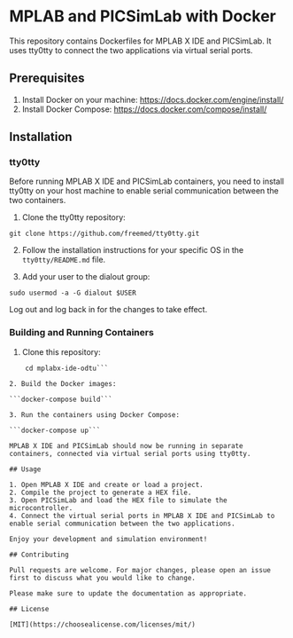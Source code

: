 # MPLAB and PICSimLab with Docker

This repository contains Dockerfiles for MPLAB X IDE and PICSimLab. It uses tty0tty to connect the two applications via virtual serial ports.

## Prerequisites

1. Install Docker on your machine: https://docs.docker.com/engine/install/
2. Install Docker Compose: https://docs.docker.com/compose/install/

## Installation

### tty0tty

Before running MPLAB X IDE and PICSimLab containers, you need to install tty0tty on your host machine to enable serial communication between the two containers.

1. Clone the tty0tty repository:

```git clone https://github.com/freemed/tty0tty.git```

2. Follow the installation instructions for your specific OS in the `tty0tty/README.md` file.

3. Add your user to the dialout group:

```sudo usermod -a -G dialout $USER```


Log out and log back in for the changes to take effect.

### Building and Running Containers

1. Clone this repository:

```git clone <https://github.com/mohamed9974/mplabx-ide-odtu.git>
    cd mplabx-ide-odtu```

2. Build the Docker images:

```docker-compose build```

3. Run the containers using Docker Compose:

```docker-compose up```

MPLAB X IDE and PICSimLab should now be running in separate containers, connected via virtual serial ports using tty0tty.

## Usage

1. Open MPLAB X IDE and create or load a project.
2. Compile the project to generate a HEX file.
3. Open PICSimLab and load the HEX file to simulate the microcontroller.
4. Connect the virtual serial ports in MPLAB X IDE and PICSimLab to enable serial communication between the two applications.

Enjoy your development and simulation environment!

## Contributing

Pull requests are welcome. For major changes, please open an issue first to discuss what you would like to change.

Please make sure to update the documentation as appropriate.

## License

[MIT](https://choosealicense.com/licenses/mit/)
